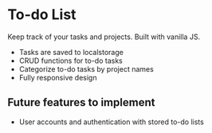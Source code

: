 # To-do List

Keep track of your tasks and projects. Built with vanilla JS.

* Tasks are saved to localstorage
* CRUD functions for to-do tasks
* Categorize to-do tasks by project names
* Fully responsive design

## Future features to implement

* User accounts and authentication with stored to-do lists
